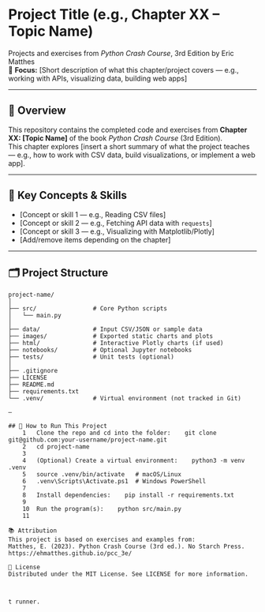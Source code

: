 # Project Title (e.g., Chapter XX – Topic Name)

Projects and exercises from *Python Crash Course*, 3rd Edition by Eric Matthes  
📘 **Focus:** [Short description of what this chapter/project covers — e.g., working with APIs, visualizing data, building web apps]

---

## 📌 Overview

This repository contains the completed code and exercises from **Chapter XX: [Topic Name]** of the book *Python Crash Course* (3rd Edition).  
This chapter explores [insert a short summary of what the project teaches — e.g., how to work with CSV data, build visualizations, or implement a web app].

---

## 🧠 Key Concepts & Skills

- [Concept or skill 1 — e.g., Reading CSV files]
- [Concept or skill 2 — e.g., Fetching API data with `requests`]
- [Concept or skill 3 — e.g., Visualizing with Matplotlib/Plotly]
- [Add/remove items depending on the chapter]

---

## 🗂️ Project Structure

```plaintext
project-name/
│
├── src/                # Core Python scripts
│   └── main.py
│
├── data/               # Input CSV/JSON or sample data
├── images/             # Exported static charts and plots
├── html/               # Interactive Plotly charts (if used)
├── notebooks/          # Optional Jupyter notebooks
├── tests/              # Unit tests (optional)
│
├── .gitignore
├── LICENSE
├── README.md
├── requirements.txt
└── .venv/              # Virtual environment (not tracked in Git)

—

## 🚀 How to Run This Project
	1	Clone the repo and cd into the folder:    git clone git@github.com:your-username/project-name.git
	2	cd project-name
	3	  
	4	(Optional) Create a virtual environment:    python3 -m venv .venv
	5	source .venv/bin/activate   # macOS/Linux
	6	.venv\Scripts\Activate.ps1  # Windows PowerShell
	7	  
	8	Install dependencies:    pip install -r requirements.txt
	9	  
	10	Run the program(s):    python src/main.py
	11	  

📚 Attribution
This project is based on exercises and examples from:
Matthes, E. (2023). Python Crash Course (3rd ed.). No Starch Press. https://ehmatthes.github.io/pcc_3e/

🧩 License
Distributed under the MIT License. See LICENSE for more information.



t runner.